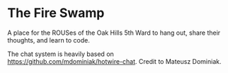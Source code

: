 # The Fire Swamp

A place for the ROUSes of the Oak Hills 5th Ward to hang out, share their thoughts, and learn to code.

The chat system is heavily based on https://github.com/mdominiak/hotwire-chat. Credit to Mateusz Dominiak.
